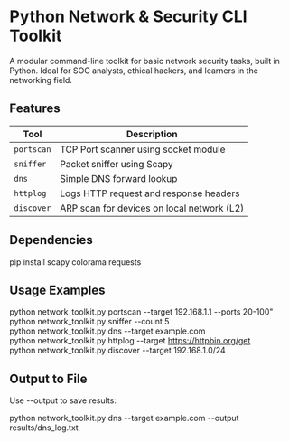 # Python Network & Security CLI Toolkit

A modular command-line toolkit for basic network security tasks, built in Python. Ideal for SOC analysts, ethical hackers, and learners in the networking field.

## Features

| Tool       | Description                                      |
|------------|--------------------------------------------------|
| `portscan` | TCP Port scanner using socket module             |
| `sniffer`  | Packet sniffer using Scapy                       |
| `dns`      | Simple DNS forward lookup                        |
| `httplog`  | Logs HTTP request and response headers           |
| `discover` | ARP scan for devices on local network (L2)       |

## Dependencies

pip install scapy colorama requests

## Usage Examples

python network_toolkit.py portscan --target 192.168.1.1 --ports 20-100" \
python network_toolkit.py sniffer --count 5 \
python network_toolkit.py dns --target example.com \
python network_toolkit.py httplog --target https://httpbin.org/get \
python network_toolkit.py discover --target 192.168.1.0/24

## Output to File

Use --output to save results:

python network_toolkit.py dns --target example.com --output results/dns_log.txt

